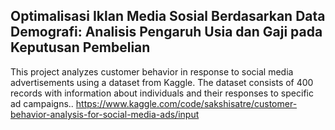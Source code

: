 ## Optimalisasi Iklan Media Sosial Berdasarkan Data Demografi: Analisis Pengaruh Usia dan Gaji pada Keputusan Pembelian
This project analyzes customer behavior in response to social media advertisements using a dataset from Kaggle. The dataset consists of 400 records with information about individuals and their responses to specific ad campaigns..
https://www.kaggle.com/code/sakshisatre/customer-behavior-analysis-for-social-media-ads/input
